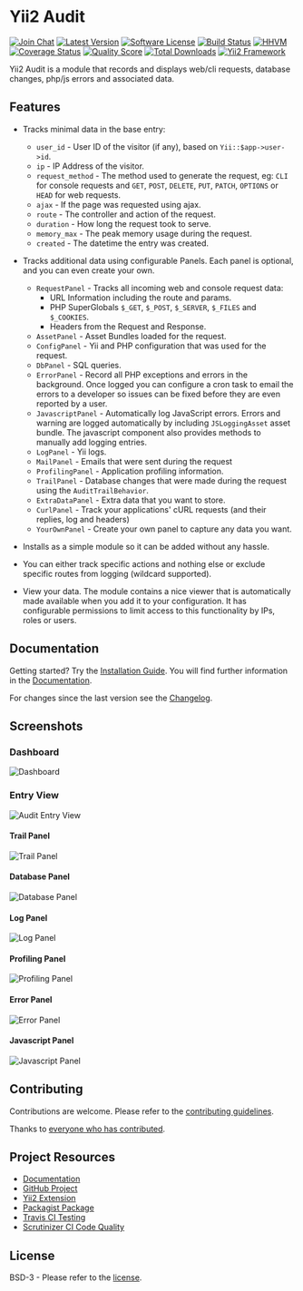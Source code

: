 # Yii2 Audit

[![Join Chat](https://img.shields.io/badge/gitter-join%20chat-blue.svg?style=flat-square)](https://gitter.im/bedezign/yii2-audit?utm_source=badge&utm_medium=badge&utm_campaign=pr-badge&utm_content=badge)
[![Latest Version](https://img.shields.io/github/tag/bedezign/yii2-audit.svg?style=flat-square&label=release)](https://github.com/bedezign/yii2-audit/tags)
[![Software License](https://img.shields.io/badge/license-BSD-brightgreen.svg?style=flat-square)](LICENSE.md)
[![Build Status](https://img.shields.io/travis/bedezign/yii2-audit/master.svg?style=flat-square)](https://travis-ci.org/bedezign/yii2-audit)
[![HHVM](https://img.shields.io/hhvm/bedezign/yii2-audit.svg?style=flat-square)](http://hhvm.h4cc.de/package/bedezign/yii2-audit)
[![Coverage Status](https://img.shields.io/scrutinizer/coverage/g/bedezign/yii2-audit.svg?style=flat-square)](https://scrutinizer-ci.com/g/bedezign/yii2-audit/code-structure)
[![Quality Score](https://img.shields.io/scrutinizer/g/bedezign/yii2-audit.svg?style=flat-square)](https://scrutinizer-ci.com/g/bedezign/yii2-audit)
[![Total Downloads](https://img.shields.io/packagist/dt/bedezign/yii2-audit.svg?style=flat-square)](https://packagist.org/packages/bedezign/yii2-audit)
[![Yii2 Framework](https://img.shields.io/badge/extension-Yii2_Framework-green.svg?style=flat-square)](http://www.yiiframework.com/extension/yii2-audit)

Yii2 Audit is a module that records and displays web/cli requests, database changes, php/js errors and associated data.

## Features

* Tracks minimal data in the base entry:
  * `user_id` - User ID of the visitor (if any), based on `Yii::$app->user->id`.
  * `ip` - IP Address of the visitor.
  * `request_method` - The method used to generate the request, eg: `CLI` for console requests and `GET`, `POST`, `DELETE`, `PUT`, `PATCH`, `OPTIONS` or `HEAD` for web requests.
  * `ajax` - If the page was requested using ajax.
  * `route` - The controller and action of the request.
  * `duration` - How long the request took to serve.
  * `memory_max` - The peak memory usage during the request.
  * `created` - The datetime the entry was created.

* Tracks additional data using configurable Panels.  Each panel is optional, and you can even create your own.
  * `RequestPanel` - Tracks all incoming web and console request data:
    * URL Information including the route and params.
    * PHP SuperGlobals `$_GET`, `$_POST`, `$_SERVER`, `$_FILES` and `$_COOKIES`.
    * Headers from the Request and Response.
  * `AssetPanel` - Asset Bundles loaded for the request.
  * `ConfigPanel` - Yii and PHP configuration that was used for the request.
  * `DbPanel` - SQL queries.
  * `ErrorPanel` - Record all PHP exceptions and errors in the background.  Once logged you can configure a cron task to email the errors to a developer so issues can be fixed before they are even reported by a user.
  * `JavascriptPanel` - Automatically log JavaScript errors. Errors and warning are logged automatically by including `JSLoggingAsset` asset bundle.  The javascript component also provides methods to manually add logging entries.
  * `LogPanel` - Yii logs.
  * `MailPanel` - Emails that were sent during the request
  * `ProfilingPanel` - Application profiling information.
  * `TrailPanel` - Database changes that were made during the request using the `AuditTrailBehavior`.
  * `ExtraDataPanel` - Extra data that you want to store.
  * `CurlPanel` - Track your applications' cURL requests (and their replies, log and headers)
  * `YourOwnPanel` - Create your own panel to capture any data you want.

* Installs as a simple module so it can be added without any hassle.

* You can either track specific actions and nothing else or exclude specific routes from logging (wildcard supported).

* View your data. The module contains a nice viewer that is automatically made available when you add it to your configuration. It has configurable permissions to limit access to this functionality by IPs, roles or users.


## Documentation

Getting started? Try the [Installation Guide](https://bedezign.github.io/yii2-audit/docs/installation.md).  You will find further information in the [Documentation](https://bedezign.github.io/yii2-audit/docs/).

For changes since the last version see the [Changelog](CHANGELOG.md).

## Screenshots

### Dashboard
![Dashboard](https://cloud.githubusercontent.com/assets/51875/8369827/b70355ee-1bfe-11e5-9748-dd864f0500de.png)

### Entry View
![Audit Entry View](https://cloud.githubusercontent.com/assets/51875/8395061/3b004aca-1d97-11e5-8b71-6787c662ea3e.png)

#### Trail Panel
![Trail Panel](https://cloud.githubusercontent.com/assets/51875/8372048/7f4f86de-1c1e-11e5-91a5-7052b597992f.png)

#### Database Panel
![Database Panel](https://cloud.githubusercontent.com/assets/51875/8395068/94b25018-1d97-11e5-9857-a7d3e151cc97.png)

#### Log Panel
![Log Panel](https://cloud.githubusercontent.com/assets/51875/8395070/af005528-1d97-11e5-8629-0a4fb3f9b4dd.png)

#### Profiling Panel
![Profiling Panel](https://cloud.githubusercontent.com/assets/51875/8395072/cc95d2a2-1d97-11e5-891e-05580d03fd7a.png)

#### Error Panel
![Error Panel](https://cloud.githubusercontent.com/assets/51875/8395074/f9b1d196-1d97-11e5-874d-829c095aead8.png)

#### Javascript Panel
![Javascript Panel](https://cloud.githubusercontent.com/assets/51875/8395077/25f75e88-1d98-11e5-9ade-32a5e9b16511.png)


## Contributing

Contributions are welcome.  Please refer to the [contributing guidelines](CONTRIBUTING.md).

Thanks to [everyone who has contributed](CREDITS.md).


## Project Resources

* [Documentation](https://bedezign.github.io/yii2-audit/)
* [GitHub Project](https://github.com/bedezign/yii2-audit)
* [Yii2 Extension](http://www.yiiframework.com/extension/yii2-audit)
* [Packagist Package](https://packagist.org/packages/bedezign/yii2-audit)
* [Travis CI Testing](https://travis-ci.org/bedezign/yii2-audit)
* [Scrutinizer CI Code Quality](https://scrutinizer-ci.com/g/bedezign/yii2-audit)


## License

BSD-3 - Please refer to the [license](LICENSE.md).
